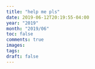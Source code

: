 ```yaml
---
title: "help me pls"
date: 2019-06-12T20:19:55-04:00
year: "2019"
month: "2019/06"
toc: false
comments: true
images:
tags:
draft: false
---
```


